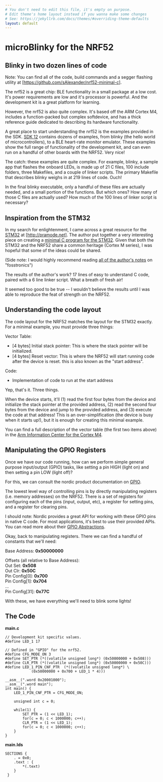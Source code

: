 ```yaml
---
# You don't need to edit this file, it's empty on purpose.
# Edit theme's home layout instead if you wanna make some changes
# See: https://jekyllrb.com/docs/themes/#overriding-theme-defaults
layout: default
---
```


# microBlinky for the NRF52
## Blinky in two dozen lines of code

Note: You can find all of the code, build commands and a segger flashing utility at [https://github.com/sAlexander/nrf52-minimal-c].

The nrf52 is a great chip: BLE functionality in a small package at a low cost. It's power requirements are low and it's processor is powerful. And the development kit is a great platform for learning.

However, the nrf52 is also quite complex. It's based off the ARM Cortex M4, includes a function-packed but complex softdevice, and has a thick reference guide dedicated to describing its hardware functionality.

A great place to start understanding the nrf52 is the examples provided in the SDK. [SDK 12](http://infocenter.nordicsemi.com/index.jsp?topic=%2Fcom.nordic.infocenter.sdk%2Fdita%2Fsdk%2Fnrf5_sdk.html) contains dozens of examples, from blinky (the hello world of microcontrollers), to a BLE heart-rate monitor emulator. These examples show the full range of functionality of the development kit, and can even run on a handful of other boards with the NRF52. Very nice!

The catch: these examples are quite complex. For example, blinky, a sample app that flashes the onboard LEDs, is made up of 21 C files, 100 include folders, three Makefiles, and a couple of linker scripts. The primary Makefile that describes blinky weighs in at 219 lines of code. Ouch!

In the final blinky executable, only a handful of these files are actually needed, and a small portion of the functions. But which ones? How many of those C files are actually used? How much of the 100 lines of linker script is necessary?

## Inspiration from the STM32

In my search for enlightenment, I came across a great resource for the [STM32](https://en.wikipedia.org/wiki/STM32) at [http://pramode.net]. The author put together a very interesting piece on creating a [minimal C program for the STM32](http://pramode.net/fosstronics/minimal-c-program.txt). Given that both the STM32 and the NRF52 share a common heritage (Cortex M series), I was hopeful that some of the ideas could be shared.

(Side note: I would highly recommend reading [all of the author's notes](http://pramode.net/fosstronics) on "fosstronics")

The results of the author's work? 17 lines of easy to understand C code, paired with a 6 line linker script. What a breath of fresh air!

It seemed too good to be true -- I wouldn't believe the results until I was able to reproduce the feat of strength on the NRF52.

## Understanding the code layout

The code layout for the NRF52 matches the layout for the STM32 exactly. For a minimal example, you must provide three things:

Vector Table:
- [4 bytes] Initial stack pointer: This is where the stack pointer will be initialized.
- [4 bytes] Reset vector: This is where the NRF52 will start running code after the device is reset. this is also known as the "start address".

Code:
- Implementation of code to run at the start address

Yep, that's it. Three things. 

When the device starts, it'll (1) read the first four bytes from the device and initialize the stack pointer at the provided address, (2) read the second four bytes from the device and jump to the provided address, and (3) execute the code at that address! This is an over-simplification (the device is busy when it starts up!), but it is enough for creating this minimal example.

You can find a full description of the vector table (the first two items above) in the [Arm Information Center for the Cortex M4](http://infocenter.arm.com/help/index.jsp?topic=/com.arm.doc.dui0553a/BABIFJFG.html).

## Manipulating the GPIO Registers

Once we have our code running, how can we perform simple general purpose input/output (GPIO) tasks, like setting a pin HIGH (light on) and then setting a pin LOW (light off)?

For this, we can consult the nordic product documentation on [GPIO](https://infocenter.nordicsemi.com/topic/com.nordic.infocenter.nrf52832.ps.v1.1/gpio.html?cp=2_2_0_19#concept_zyt_tcb_lr).

The lowest level way of controlling pins is by directly manipulating registers (i.e. memory addresses) on the NRF52. There is a set of registers for configuring each of the pins (input, output, etc), a register for setting pins, and a register for clearing pins.

I should note: Nordic provides a great API for working with these GPIO pins in native C code. For most applications, it's best to use their provided APIs. You can read more about their [GPIO Abstractions](https://infocenter.nordicsemi.com/topic/com.nordic.infocenter.sdk5.v12.2.0/group__nrf__gpio.html?resultof=%22%6e%72%66%5f%67%70%69%6f%5f%63%66%67%5f%6f%75%74%70%75%74%22%20).


Okay, back to manipulating registers. There we can find a handful of constants that we'll need:

Base Address: **0x50000000**

Offsets (all relative to Base Address):  
Out Set: **0x508**  
Out Clr: **0x50C**  
Pin Config[0]: **0x700**  
Pin Config[1]: **0x704**  
...  
Pin Config[31]: **0x77C**  

With these, we have everything we'll need to blink some lights!

## The Code

**main.c**
```
// Development kit specific values.
#define LED_1 17

// Defined in "GPIO" for the nrf52.
#define CFG_MODE_ON 3
#define SET_PTR (*((volatile unsigned long*) (0x50000000 + 0x508)))
#define CLR_PTR (*((volatile unsigned long*) (0x50000000 + 0x50C)))
#define LED_1_PIN_CNF_PTR  (*((volatile unsigned long*) \
			(0x50000000 + 0x700 + LED_1 * 4)))
        
__asm__(".word 0x20001000");
__asm__(".word main");
int main() {
    LED_1_PIN_CNF_PTR = CFG_MODE_ON;

    unsigned int c = 0;
        
    while(1) {
        SET_PTR = (1 << LED_1);
        for(c = 0; c < 1000000; c++);
        CLR_PTR = (1 << LED_1);
        for(c = 0; c < 1000000; c++);
    }
}
```

**main.lds**
```
SECTIONS {
    . = 0x0;
    .text : {
        *(.text)
    }
 }
```


